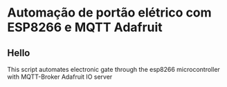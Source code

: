 # Automação de portão elétrico com ESP8266 e MQTT Adafruit
## Hello
 This script automates electronic gate through the esp8266 microcontroller with MQTT-Broker Adafruit IO server
